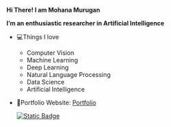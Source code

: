 **Hi There! I am Mohana Murugan**

**I’m an enthusiastic researcher in Artificial Intelligence**
- 💻Things I love 
   - Computer Vision
   - Machine Learning
   - Deep Learning
   - Natural Language Processing
   - Data Science
   - Artificial Intelligence
- 🎯Portfolio Website: [Portfolio]()
  
  [![Static Badge](https://img.shields.io/badge/mohanamurukan%40gmail.com-red?logo=gmail&logoColor=white)](mailto:mohanamurukan@gmail.com)

<!---
Mohana-AI/Mohana-AI is a ✨ special ✨ repository because its `README.md` (this file) appears on your GitHub profile.
You can click the Preview link to take a look at your changes.
--->
